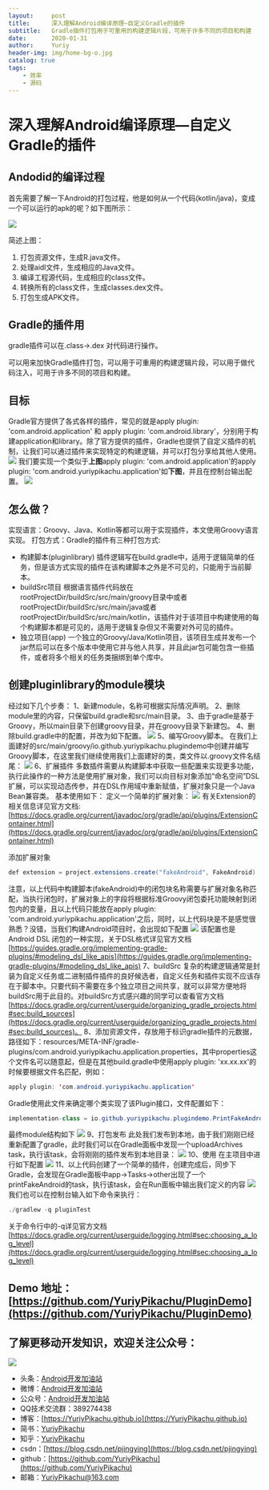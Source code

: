 ```yaml
---
layout:     post
title:      深入理解Android编译原理—自定义Gradle的插件
subtitle:   Gradle插件打包用于可重用的构建逻辑片段，可用于许多不同的项目和构建
date:       2020-01-31
author:     Yuriy
header-img: img/home-bg-o.jpg
catalog: true
tags:
    - 效率
    - 源码
---
```

# 深入理解Android编译原理—自定义Gradle的插件

## Andodid的编译过程
首先需要了解一下Android的打包过程，他是如何从一个代码(kotlin/java)，变成一个可以运行的apk的呢？如下图所示：

![](https://tva1.sinaimg.cn/large/006tNbRwgy1gbg1itn3wfj30fo0edt8w.jpg)

简述上图：
1. 打包资源文件，生成R.java文件。
2. 处理aidl文件，生成相应的Java文件。
3. 编译工程源代码，生成相应的class文件。
4. 转换所有的class文件，生成classes.dex文件。
5. 打包生成APK文件。

## Gradle的插件用
gradle插件可以在.class->.dex 对代码进行操作。

可以用来加快Gradle插件打包，可以用于可重用的构建逻辑片段，可以用于做代码注入，可用于许多不同的项目和构建。

## 目标
Gradle官方提供了各式各样的插件，常见的就是apply plugin: 'com.android.application' 和 apply plugin: 'com.android.library'，分别用于构建application和library。除了官方提供的插件，Gradle也提供了自定义插件的机制，让我们可以通过插件来实现特定的构建逻辑，并可以打包分享给其他人使用。
![](https://tva1.sinaimg.cn/large/006tNbRwgy1gbg2533ajvj30w80aaaad.jpg)
我们要实现一个类似于**上图**apply plugin: 'com.android.application'的apply plugin: 'com.android.yuriypikachu.application'如**下图**，并且在控制台输出配置。
![](https://tva1.sinaimg.cn/large/006tNbRwgy1gbg23anprbj30uq08kq37.jpg)

## 怎么做？
实现语言：Groovy、Java、Kotlin等都可以用于实现插件，本文使用Groovy语言实现。
打包方式：Gradle的插件有三种打包方式:
* 构建脚本(pluginlibrary)
插件逻辑写在build.gradle中，适用于逻辑简单的任务，但是该方式实现的插件在该构建脚本之外是不可见的，只能用于当前脚本。
* buildSrc项目
根据语言插件代码放在rootProjectDir/buildSrc/src/main/groovy目录中或者rootProjectDir/buildSrc/src/main/java或者rootProjectDir/buildSrc/src/main/kotlin，该插件对于该项目中构建使用的每个构建脚本都是可见的，适用于逻辑复杂但又不需要对外可见的插件。
* 独立项目(app)
一个独立的Groovy/Java/Kotlin项目，该项目生成并发布一个jar然后可以在多个版本中使用它并与他人共享，并且此jar包可能包含一些插件，或者将多个相关的任务类捆绑到单个库中。
 
## 创建pluginlibrary的module模块
经过如下几个步奏：
1、新建module，名称可根据实际情况声明。
2、删除module里的内容，只保留build.gradle和src/main目录。
3、由于gradle是基于Groovy，所以main目录下创建groovy目录，并在groovy目录下新建包。
4、删除build.gradle中的配置，并改为如下配置。
![](https://tva1.sinaimg.cn/large/006tNbRwgy1gbg2g5rgjsj30m40k6jrv.jpg)
5、编写Groovy脚本。
在我们上面建好的src/main/groovy/io.github.yuriypikachu.plugindemo中创建并编写Groovy脚本，在这里我们继续使用我们上面建好的类，类文件以.groovy文件名结尾：
![](https://tva1.sinaimg.cn/large/006tNbRwgy1gbg26x1qc0j31040j8dh5.jpg)
6、扩展插件
多数插件需要从构建脚本中获取一些配置来实现更多功能，执行此操作的一种方法是使用扩展对象，我们可以向目标对象添加“命名空间”DSL扩展，可以实现动态传参，并在DSL作用域中重新赋值，扩展对象只是一个Java Bean兼容类。
基本使用如下：
定义一个简单的扩展对象：
![](https://tva1.sinaimg.cn/large/006tNbRwgy1gbg399dchsj30jy0byq34.jpg)
有关Extension的相关信息详见官方文档:[https://docs.gradle.org/current/javadoc/org/gradle/api/plugins/ExtensionContainer.html](https://docs.gradle.org/current/javadoc/org/gradle/api/plugins/ExtensionContainer.html)

添加扩展对象
```java
def extension = project.extensions.create("fakeAndroid", FakeAndroid)
```
注意，以上代码中构建脚本(fakeAndroid)中的闭包块名称需要与扩展对象名称匹配，当执行闭包时，扩展对象上的字段将根据标准Groovy闭包委托功能映射到闭包内的变量，且以上代码只能放在apply plugin: 'com.android.yuriypikachu.application'之后，同时，以上代码块是不是感觉很熟悉？没错，当我们构建Android项目时，会出现如下配置
![](https://tva1.sinaimg.cn/large/006tNbRwgy1gbg2533ajvj30w80aaaad.jpg)
该配置也是Android DSL 闭包的一种实现，关于DSL格式详见官方文档
[https://guides.gradle.org/implementing-gradle-plugins/#modeling_dsl_like_apis](https://guides.gradle.org/implementing-gradle-plugins/#modeling_dsl_like_apis)
7、buildSrc
复杂的构建逻辑通常是封装为自定义任务或二进制插件插件的良好候选者，自定义任务和插件实现不应该存在于脚本中。只要代码不需要在多个独立项目之间共享，就可以非常方便地将buildSrc用于此目的。对buildSrc方式感兴趣的同学可以查看官方文档[https://docs.gradle.org/current/userguide/organizing_gradle_projects.html#sec:build_sources](https://docs.gradle.org/current/userguide/organizing_gradle_projects.html#sec:build_sources)。
8、添加资源文件，存放用于标识gradle插件的元数据，路径如下：resources/META-INF/gradle-plugins/com.android.yuriypikachu.application.properties，其中properties这个文件名可以随意起，但是在其他build.gradle中使用apply plugin: 'xx.xx.xx'的时候要根据文件名匹配，例如：
```java
apply plugin: 'com.android.yuriypikachu.application'
```
Gradle使用此文件来确定哪个类实现了该Plugin接口，文件配置如下：
```java
implementation-class = io.github.yuriypikachu.plugindemo.PrintFakeAndroid
```
最终module结构如下
![](https://tva1.sinaimg.cn/large/006tNbRwgy1gbg2nw46rvj30oa0euaab.jpg)
9、打包发布
此处我们发布到本地，由于我们刚刚已经重新配置了gradle，此时我们可以在Gradle面板中发现一个uploadArchives task，执行该task，会将刚刚的插件发布到本地目录：
![](https://tva1.sinaimg.cn/large/006tNbRwgy1gbg2ppydjzj314u0k6t9q.jpg)
10、使用
在主项目中进行如下配置
![](https://tva1.sinaimg.cn/large/006tNbRwgy1gbg2wtb46aj31aa0ncwg6.jpg)
11、以上代码创建了一个简单的插件，创建完成后，同步下Gradle，会发现在Gradle面板中app->Tasks->other出现了一个printFakeAndroid的task，执行该task，会在Run面板中输出我们定义的内容
![](https://tva1.sinaimg.cn/large/006tNbRwgy1gbg33sdj4ij31dp0u0wi4.jpg)
我们也可以在控制台输入如下命令来执行：
```java
./gradlew -q pluginTest
```
关于命令行中的-q详见官方文档[https://docs.gradle.org/current/userguide/logging.html#sec:choosing_a_log_level](https://docs.gradle.org/current/userguide/logging.html#sec:choosing_a_log_level)

## Demo 地址：[https://github.com/YuriyPikachu/PluginDemo](https://github.com/YuriyPikachu/PluginDemo)

## 了解更移动开发知识，欢迎关注公众号：
![](https://tva1.sinaimg.cn/large/006tNbRwgy1gayiubsiuaj309k09kdfn.jpg)         
* 头条：[Android开发加油站](https://www.toutiao.com/c/user/1789857904/#mid=1581788092440589)
* 微博：[Android开发加油站](http://weibo.com/2648402234/profile?rightmod=1&wvr=6&mod=personinfo&is_all=1)
* 公众号：[Android开发加油站]()
* QQ技术交流群：389274438
* 博客：[https://YuriyPikachu.github.io](https://YuriyPikachu.github.io)
* 简书：[YuriyPikachu](https://www.jianshu.com/u/1df4d713a12c)
* 知乎：[YuriyPikachu](https://www.zhihu.com/people/YuriyPikachu)
* csdn：[https://blog.csdn.net/pjingying](https://blog.csdn.net/pjingying)
* github：[https://github.com/YuriyPikachu](https://github.com/YuriyPikachu)
* 邮箱：[YuriyPikachu@163.com](YuriyPikachu@163.com)
